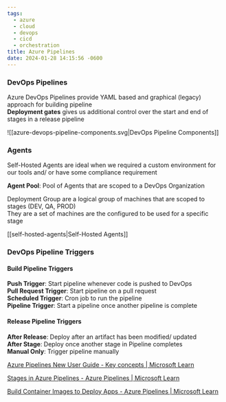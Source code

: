 ```yaml
---
tags:
  - azure
  - cloud
  - devops
  - cicd
  - orchestration
title: Azure Pipelines
date: 2024-01-28 14:15:56 -0600
---
```


### DevOps Pipelines

Azure DevOps Pipelines provide YAML based and graphical (legacy) approach for building pipeline  
**Deployment gates** gives us additional control over the start and end of stages in a release pipeline

![[azure-devops-pipeline-components.svg|DevOps Pipeline Components]]

### Agents

Self-Hosted Agents are ideal when we required a custom environment for our tools and/ or have some compliance requirement  

**Agent Pool**: Pool of Agents that are scoped to a DevOps Organization

Deployment Group are a logical group of machines that are scoped to stages (DEV, QA, PROD)  
They are a set of machines are the configured to be used for a specific stage  

[[self-hosted-agents|Self-Hosted Agents]]

### DevOps Pipeline Triggers

#### Build Pipeline Triggers

**Push Trigger**: Start pipeline whenever code is pushed to DevOps  
**Pull Request Trigger**: Start pipeline on a pull request  
**Scheduled Trigger**: Cron job to run the pipeline  
**Pipeline Trigger**: Start a pipeline once another pipeline is complete  

#### Release Pipeline Triggers

**After Release**: Deploy after an artifact has been modified/ updated  
**After Stage**: Deploy once another stage in Pipeline completes  
**Manual Only**: Trigger pipeline manually

[Azure Pipelines New User Guide - Key concepts | Microsoft Learn](https://learn.microsoft.com/en-us/azure/devops/pipelines/get-started/key-pipelines-concepts?view=azure-devops)  

[Stages in Azure Pipelines - Azure Pipelines | Microsoft Learn](https://learn.microsoft.com/en-us/azure/devops/pipelines/process/stages?view=azure-devops&tabs=yaml)  

[Build Container Images to Deploy Apps - Azure Pipelines | Microsoft Learn](https://learn.microsoft.com/en-us/azure/devops/pipelines/ecosystems/containers/build-image?view=azure-devops#what-agents-can-i-use-to-build-container-images)
